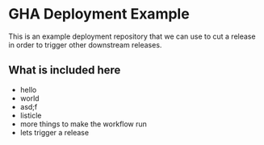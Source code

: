 # GHA Deployment Example

This is an example deployment repository that we can use to cut a release in order to trigger other downstream releases.

## What is included here

- hello
- world
- asd;f
- listicle
- more things to make the workflow run
- lets trigger a release
